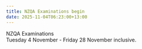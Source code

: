 ```yaml
---
title: NZQA Examinations begin
date: 2025-11-04T06:23:00+13:00
---
```

NZQA Examinations  
Tuesday 4 November - Friday 28 November inclusive.
